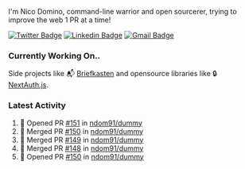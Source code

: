 
I'm Nico Domino, command-line warrior and open sourcerer, trying to improve the web 1 PR at a time!

[![Twitter Badge](https://img.shields.io/badge/-@ndom91-1ca0f1?style=flat-square&labelColor=1ca0f1&logo=twitter&logoColor=white&link=https://twitter.com/ndom91)](https://twitter.com/ndom91) [![Linkedin Badge](https://img.shields.io/badge/-ndom91-blue?style=flat-square&logo=Linkedin&logoColor=white&link=https://www.linkedin.com/in/ndom91/)](https://www.linkedin.com/in/ndom91/) [![Gmail Badge](https://img.shields.io/badge/-yo@ndo.dev-c14438?style=flat-square&logo=mail.ru&logoColor=white&link=mailto:yo@ndo.dev)](mailto:yo@ndo.dev)

### Currently Working On..

Side projects like 📬 [Briefkasten](https://briefkastenhq.com) and opensource libraries like 🔒 [NextAuth.js](https://github.com/nextauthjs/next-auth).

<!--START_SECTION_PROFILE_VIEWS:readme-info-->
<!--END_SECTION_PROFILE_VIEWS:readme-info-->

<!--START_SECTION_DAILY_COMMIT:readme-info-->
<!--END_SECTION_DAILY_COMMIT:readme-info-->

<!--START_SECTION_WEEKLY_COMMIT:readme-info-->
<!--END_SECTION_WEEKLY_COMMIT:readme-info-->

### Latest Activity

<!--START_SECTION:activity-->
1. 💪 Opened PR [#151](https://github.com/ndom91/dummy/pull/151) in [ndom91/dummy](https://github.com/ndom91/dummy)
2. 🎉 Merged PR [#150](https://github.com/ndom91/dummy/pull/150) in [ndom91/dummy](https://github.com/ndom91/dummy)
3. 🎉 Merged PR [#149](https://github.com/ndom91/dummy/pull/149) in [ndom91/dummy](https://github.com/ndom91/dummy)
4. 🎉 Merged PR [#148](https://github.com/ndom91/dummy/pull/148) in [ndom91/dummy](https://github.com/ndom91/dummy)
5. 💪 Opened PR [#150](https://github.com/ndom91/dummy/pull/150) in [ndom91/dummy](https://github.com/ndom91/dummy)
<!--END_SECTION:activity-->
